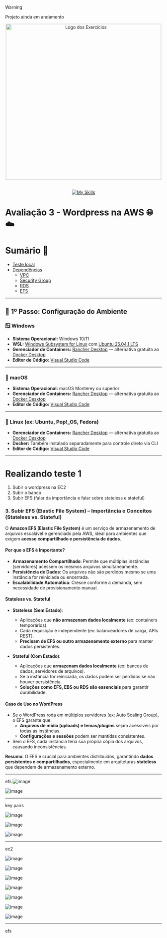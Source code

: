 > [!WARNING]
> Projeto ainda em andamento

<p align="center">
  <img src="https://github.com/user-attachments/assets/fc8a7bf4-b1bf-45ee-84d0-8ffffbf0cec9" alt="Logo dos Exercícios" width="500">
</p>
<br>

<div align="center">
  <a href="https://skillicons.dev">
    <img src="https://skillicons.dev/icons?i=aws,linux,docker,wordpress" alt="My Skills" />
  </a>
</div>

# Avaliação 3 - Wordpress na AWS 🌐☁️

# Sumário 📝

- [Teste local](https://github.com/andrrade/Project2-CompassUOL-DevSecOps/blob/main/01-Teste/README.md)
- [Dependências](https://github.com/andrrade/Project2-CompassUOL-DevSecOps/tree/main/02-Dependencias)
  - [VPC](https://github.com/andrrade/Project2-CompassUOL-DevSecOps/blob/main/02-Dependencias/01-VPC/README.md)
  - [Security Group](https://github.com/andrrade/Project2-CompassUOL-DevSecOps/blob/main/02-Dependencias/02-SecurityGroup/README.md)
  - [RDS](https://github.com/andrrade/Project2-CompassUOL-DevSecOps/blob/main/02-Dependencias/03-Banco-de-Dados-RDS/README.md)
  - [EFS](https://github.com/andrrade/Project2-CompassUOL-DevSecOps/blob/main/02-Dependencias/04-EFS/README.md)

---

## 👣 1º Passo: Configuração do Ambiente

### 🪟 **Windows**

* **Sistema Operacional:** Windows 10/11
* **WSL:** [Windows Subsystem for Linux](https://learn.microsoft.com/en-us/windows/wsl/) com [Ubuntu 25.04.1 LTS](https://documentation.ubuntu.com/server/)
* **Gerenciador de Containers:** [Rancher Desktop](https://rancherdesktop.io/) — alternativa gratuita ao [Docker Desktop](https://www.docker.com/products/docker-desktop/)
* **Editor de Código:** [Visual Studio Code](https://code.visualstudio.com/)

---

### 🍏 **macOS**

* **Sistema Operacional:** macOS Monterey ou superior
* **Gerenciador de Containers:** [Rancher Desktop](https://rancherdesktop.io/) — alternativa gratuita ao [Docker Desktop](https://www.docker.com/products/docker-desktop/)
* **Editor de Código:** [Visual Studio Code](https://code.visualstudio.com/)

---

### 🐧 **Linux (ex: Ubuntu, Pop!\_OS, Fedora)**

* **Gerenciador de Containers:** [Rancher Desktop](https://rancherdesktop.io/) — alternativa gratuita ao [Docker Desktop](https://www.docker.com/products/docker-desktop/)
* **Docker:** Também instalado separadamente para controle direto via CLI
* **Editor de Código:** [Visual Studio Code](https://code.visualstudio.com/)

---

# Realizando teste 1
1. Subir o wordpress na EC2
2. Subir o banco
3. Subir EFS (falar da importância e falar sobre stateless e stateful)

### **3. Subir EFS (Elastic File System) – Importância e Conceitos (Stateless vs. Stateful)**  

O **Amazon EFS (Elastic File System)** é um serviço de armazenamento de arquivos escalável e gerenciado pela AWS, ideal para ambientes que exigem **acesso compartilhado e persistência de dados**.  

#### **Por que o EFS é Importante?**  
- **Armazenamento Compartilhado**: Permite que múltiplas instâncias (servidores) acessem os mesmos arquivos simultaneamente.  
- **Persistência de Dados**: Os arquivos não são perdidos mesmo se uma instância for reiniciada ou encerrada.  
- **Escalabilidade Automática**: Cresce conforme a demanda, sem necessidade de provisionamento manual.  

#### **Stateless vs. Stateful**  
- **Stateless (Sem Estado)**:  
  - Aplicações que **não armazenam dados localmente** (ex: containers temporários).  
  - Cada requisição é independente (ex: balanceadores de carga, APIs REST).  
  - **Precisam de EFS ou outro armazenamento externo** para manter dados persistentes.  

- **Stateful (Com Estado)**:  
  - Aplicações que **armazenam dados localmente** (ex: bancos de dados, servidores de arquivos).  
  - Se a instância for reiniciada, os dados podem ser perdidos se não houver persistência.  
  - **Soluções como EFS, EBS ou RDS são essenciais** para garantir durabilidade.  

#### **Caso de Uso no WordPress**  

- Se o WordPress roda em múltiplos servidores (ex: Auto Scaling Group), o EFS garante que:  
  - **Arquivos de mídia (uploads) e temas/plugins** sejam acessíveis por todas as instâncias.  
  - **Configurações e sessões** podem ser mantidas consistentes.  
- Sem o EFS, cada instância teria sua própria cópia dos arquivos, causando inconsistências.  

**Resumo**: O EFS é crucial para ambientes distribuídos, garantindo **dados persistentes e compartilhados**, especialmente em arquiteturas **stateless** que dependem de armazenamento externo.

---

efs
![image](https://github.com/user-attachments/assets/4dc1d97f-7bb7-4152-894e-8001b8488a60)

![image](https://github.com/user-attachments/assets/f7c30818-2e3c-40e1-87ac-9f47beb8c746)

---

key pairs

![image](https://github.com/user-attachments/assets/3647d82f-58fe-44f9-bd64-a68206812e04)

![image](https://github.com/user-attachments/assets/f190a7f3-8566-4084-89b8-61f7c555f72e)

![image](https://github.com/user-attachments/assets/ae7c614a-fb9c-4f82-bd92-921afb959020)

---

ec2

![image](https://github.com/user-attachments/assets/57cf53dd-ba41-405b-8cb1-02ed0d9ff973)

![image](https://github.com/user-attachments/assets/a8f42042-9f2c-451b-a376-07ff17a43cca)

![image](https://github.com/user-attachments/assets/e58acf24-7006-4ed4-a727-7e3216ceff9c)

![image](https://github.com/user-attachments/assets/dcdef3e7-b73e-4ec6-8beb-2523f40aabeb)

![image](https://github.com/user-attachments/assets/c65b014b-1032-4a5c-a991-e4eaabd5db76)

![image](https://github.com/user-attachments/assets/cbc51290-3f90-432b-8b15-b5aca3323a94)

![image](https://github.com/user-attachments/assets/14607bbf-d7d2-4c8a-b2cb-fd337dbc37a9)

---

efs


